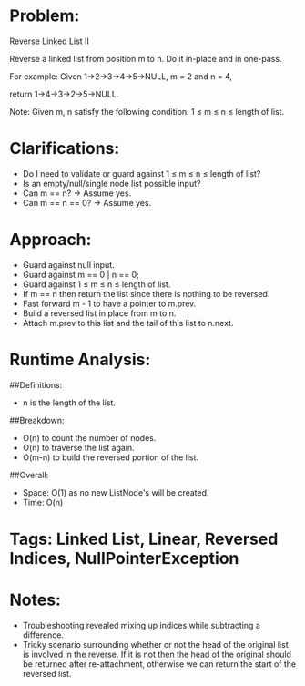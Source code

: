 # Problem:
  Reverse Linked List II
  
  Reverse a linked list from position m to n. Do it in-place and in one-pass.

  For example:
  Given 1->2->3->4->5->NULL, m = 2 and n = 4,

  return 1->4->3->2->5->NULL.

  Note:
  Given m, n satisfy the following condition:
  1 ≤ m ≤ n ≤ length of list.
  
# Clarifications:
  - Do I need to validate or guard against 1 ≤ m ≤ n ≤ length of list?
  - Is an empty/null/single node list possible input?
  - Can m == n? -> Assume yes.
  - Can m == n == 0? -> Assume yes.
  
# Approach:
  - Guard against null input.
  - Guard against m == 0 | n == 0;
  - Guard against 1 ≤ m ≤ n ≤ length of list.
  - If m == n then return the list since there is nothing to be reversed.
  - Fast forward m - 1 to have a pointer to m.prev.
  - Build a reversed list in place from m to n.
  - Attach m.prev to this list and the tail of this list to n.next.
  
# Runtime Analysis:
##Definitions:
  - n is the length of the list.
  
##Breakdown:
  - O(n) to count the number of nodes.
  - O(n) to traverse the list again.
  - O(m-n) to build the reversed portion of the list.
        
##Overall:
  - Space: O(1) as no new ListNode's will be created.
  - Time: O(n)

# Tags: Linked List, Linear, Reversed Indices, NullPointerException

# Notes:
  - Troubleshooting revealed mixing up indices while subtracting a difference.
  - Tricky scenario surrounding whether or not the head of the original list is involved in the reverse.  If it is not then the head of the original should be returned after re-attachment, otherwise we can return the start of the reversed list.